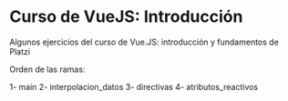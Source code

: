 # Curso de VueJS: Introducción
Algunos ejercicios del curso de Vue.JS: introducción y fundamentos de Platzi

Orden de las ramas:
 
1- main
2- interpolacion_datos
3- directivas
4- atributos_reactivos

